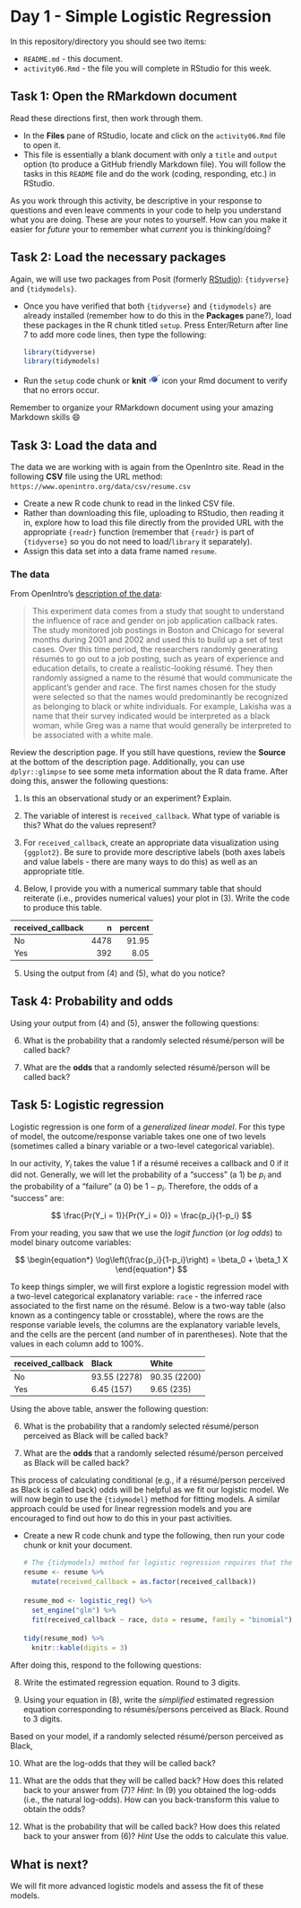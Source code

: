 Day 1 - Simple Logistic Regression
================

In this repository/directory you should see two items:

- `README.md` - this document.
- `activity06.Rmd` - the file you will complete in RStudio for this
  week.

## Task 1: Open the RMarkdown document

Read these directions first, then work through them.

- In the **Files** pane of RStudio, locate and click on the
  `activity06.Rmd` file to open it.
- This file is essentially a blank document with only a `title` and
  `output` option (to produce a GitHub friendly Markdown file). You will
  follow the tasks in this `README` file and do the work (coding,
  responding, etc.) in RStudio.

As you work through this activity, be descriptive in your response to
questions and even leave comments in your code to help you understand
what you are doing. These are your notes to yourself. How can you make
it easier for *future* your to remember what *current* you is
thinking/doing?

## Task 2: Load the necessary packages

Again, we will use two packages from Posit (formerly
[RStudio](https://posit.co/)): `{tidyverse}` and `{tidymodels}`.

- Once you have verified that both `{tidyverse}` and `{tidymodels}` are
  already installed (remember how to do this in the **Packages** pane?),
  load these packages in the R chunk titled `setup`. Press Enter/Return
  after line 7 to add more code lines, then type the following:

  ``` r
  library(tidyverse)
  library(tidymodels)
  ```

- Run the `setup` code chunk or **knit**
  <img src="../README-img/knit-icon.png" alt="knit" width = "20"/> icon
  your Rmd document to verify that no errors occur.

<!-- Since we will be looking at many relationships graphically, it will be nice to not have to code each of these individually.
`{GGally}` is an extension to `{ggplot2}` that reduces some of the complexities when combining multiple plots.
For example, [`GGally::ggpairs`](http://ggobi.github.io/ggally/articles/ggpairs.html) is very handy for pairwise comparisons of multiple variables.

- In the **Packages** pane of RStudio, check if `{GGally}` is already installed.
  Be sure to check both your **User Library** and **System Library**.
  **We used this last activity so it should already be there.**
- Once you have verified that `{GGally}` is installed, load it in the R chunk titled `setup`.
  Add another code line in this chunk, then type the following:
  
  
  ```r
  library(GGally)
  ```
  
- Run the `setup` code chunk or **knit** <img src="../README-img/knit-icon.png" alt="knit" width = "20"/> icon your Rmd document to verify that no errors occur.
-->

Remember to organize your RMarkdown document using your amazing Markdown
skills 😄

## Task 3: Load the data and

The data we are working with is again from the OpenIntro site. Read in
the following **CSV** file using the URL method:
`https://www.openintro.org/data/csv/resume.csv`

- Create a new R code chunk to read in the linked CSV file.
- Rather than downloading this file, uploading to RStudio, then reading
  it in, explore how to load this file directly from the provided URL
  with the appropriate `{readr}` function (remember that `{readr}` is
  part of `{tidyverse}` so you do not need to load/`library` it
  separately).
- Assign this data set into a data frame named `resume`.

### The data

From OpenIntro’s [description of the
data](https://www.openintro.org/data/index.php?data=resume):

> This experiment data comes from a study that sought to understand the
> influence of race and gender on job application callback rates. The
> study monitored job postings in Boston and Chicago for several months
> during 2001 and 2002 and used this to build up a set of test cases.
> Over this time period, the researchers randomly generating résumés to
> go out to a job posting, such as years of experience and education
> details, to create a realistic-looking résumé. They then randomly
> assigned a name to the résumé that would communicate the applicant’s
> gender and race. The first names chosen for the study were selected so
> that the names would predominantly be recognized as belonging to black
> or white individuals. For example, Lakisha was a name that their
> survey indicated would be interpreted as a black woman, while Greg was
> a name that would generally be interpreted to be associated with a
> white male.

Review the description page. If you still have questions, review the
**Source** at the bottom of the description page. Additionally, you can
use `dplyr::glimpse` to see some meta information about the R data
frame. After doing this, answer the following questions:

1.  Is this an observational study or an experiment? Explain.

2.  The variable of interest is `received_callback`. What type of
    variable is this? What do the values represent?

3.  For `received_callback`, create an appropriate data visualization
    using `{ggplot2}`. Be sure to provide more descriptive labels (both
    axes labels and value labels - there are many ways to do this) as
    well as an appropriate title.

4.  Below, I provide you with a numerical summary table that should
    reiterate (i.e., provides numerical values) your plot in (3). Write
    the code to produce this table.

| received_callback |    n | percent |
|:------------------|-----:|--------:|
| No                | 4478 |   91.95 |
| Yes               |  392 |    8.05 |

5.  Using the output from (4) and (5), what do you notice?

## Task 4: Probability and odds

Using your output from (4) and (5), answer the following questions:

6.  What is the probability that a randomly selected résumé/person will
    be called back?

7.  What are the **odds** that a randomly selected résumé/person will be
    called back?

## Task 5: Logistic regression

Logistic regression is one form of a *generalized linear model*. For
this type of model, the outcome/response variable takes one one of two
levels (sometimes called a binary variable or a two-level categorical
variable).

In our activity, $Y_i$ takes the value 1 if a résumé receives a callback
and 0 if it did not. Generally, we will let the probability of a
“success” (a 1) be $p_i$ and the probability of a “failure” (a 0) be
$1 - p_i$. Therefore, the odds of a “success” are:

$$
\frac{Pr(Y_i = 1)}{Pr(Y_i = 0)} = \frac{p_i}{1-p_i}
$$

From your reading, you saw that we use the *logit function* (or *log
odds*) to model binary outcome variables:

$$
\begin{equation*}
\log\left(\frac{p_i}{1-p_i}\right) = \beta_0 + \beta_1 X
\end{equation*}
$$

To keep things simpler, we will first explore a logistic regression
model with a two-level categorical explanatory variable: `race` - the
inferred race associated to the first name on the résumé. Below is a
two-way table (also known as a contingency table or crosstable), where
the rows are the response variable levels, the columns are the
explanatory variable levels, and the cells are the percent (and number
of in parentheses). Note that the values in each column add to 100%.

| received_callback | Black        | White        |
|:------------------|:-------------|:-------------|
| No                | 93.55 (2278) | 90.35 (2200) |
| Yes               | 6.45 (157)   | 9.65 (235)   |

Using the above table, answer the following question:

6.  What is the probability that a randomly selected résumé/person
    perceived as Black will be called back?

7.  What are the **odds** that a randomly selected résumé/person
    perceived as Black will be called back?

This process of calculating conditional (e.g., if a résumé/person
perceived as Black is called back) odds will be helpful as we fit our
logistic model. We will now begin to use the `{tidymodel}` method for
fitting models. A similar approach could be used for linear regression
models and you are encouraged to find out how to do this in your past
activities.

- Create a new R code chunk and type the following, then run your code
  chunk or knit your document.

  ``` r
  # The {tidymodels} method for logistic regression requires that the response be a factor variable
  resume <- resume %>% 
    mutate(received_callback = as.factor(received_callback))

  resume_mod <- logistic_reg() %>%
    set_engine("glm") %>%
    fit(received_callback ~ race, data = resume, family = "binomial")

  tidy(resume_mod) %>% 
    knitr::kable(digits = 3)
  ```

After doing this, respond to the following questions:

8.  Write the estimated regression equation. Round to 3 digits.

9.  Using your equation in (8), write the *simplified* estimated
    regression equation corresponding to résumés/persons perceived as
    Black. Round to 3 digits.

Based on your model, if a randomly selected résumé/person perceived as
Black,

10. What are the log-odds that they will be called back?

11. What are the odds that they will be called back? How does this
    related back to your answer from (7)? *Hint*: In (9) you obtained
    the log-odds (i.e., the natural log-odds). How can you
    back-transform this value to obtain the odds?

12. What is the probability that will be called back? How does this
    related back to your answer from (6)? *Hint* Use the odds to
    calculate this value.

## What is next?

We will fit more advanced logistic models and assess the fit of these
models.
